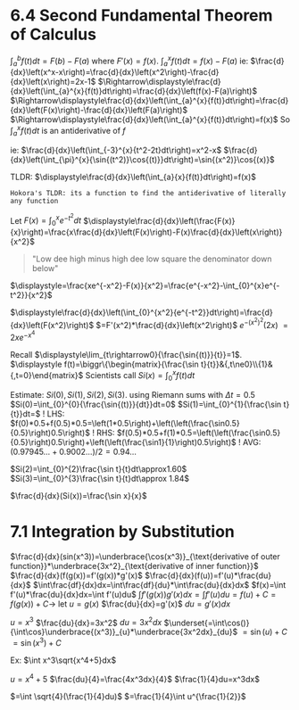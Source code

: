 # 6.4 Second Fundamental Theorem of Calculus
$\displaystyle \int_{a}^{b}{f(t)}dt=F(b)-F(a)$ where $F'(x)=f(x)$.
$\displaystyle\int_{a}^{x}{f(t)}dt=f(x)-F(a)$
ie: $\frac{d}{dx}\left(x^x-x\right)=\frac{d}{dx}\left(x^2\right)-\frac{d}{dx}\left(x\right)=2x-1$
$\Rightarrow\displaystyle\frac{d}{dx}\left(\int_{a}^{x}{f(t)}dt\right)=\frac{d}{dx}\left(f(x)-F(a)\right)$
$\Rightarrow\displaystyle\frac{d}{dx}\left(\int_{a}^{x}{f(t)}dt\right)=\frac{d}{dx}\left(F(x)\right)-\frac{d}{dx}\left(F(a)\right)$
$\Rightarrow\displaystyle\frac{d}{dx}\left(\int_{a}^{x}{f(t)}dt\right)=f(x)$
So $\displaystyle\int_{a}^{x}{f(t)}dt$ is an antiderivative of $f$

ie: $\frac{d}{dx}\left(\int_{-3}^{x}{t^2-2t}dt\right)=x^2-x$
$\frac{d}{dx}\left(\int_{\pi}^{x}{\sin{(t^2)}\cos{(t)}}dt\right)=\sin{(x^2)}\cos{(x)}$

TLDR: $\displaystyle\frac{d}{dx}\left(\int_{a}{x}{f(t)}dt\right)=f(x)$

`Hokora's TLDR: its a function to find the antiderivative of literally any function`

Let $\displaystyle F(x)=\int_{0}^{x}{e^{-t^2}}dt$
$\displaystyle\frac{d}{dx}\left(\frac{F(x)}{x}\right)=\frac{x\frac{d}{dx}\left(F(x)\right)-F(x)\frac{d}{dx}\left(x\right)}{x^2}$

> "Low dee high minus high dee low
> square the denominator down below"

$\displaystyle=\frac{xe^{-x^2}-F(x)}{x^2}=\frac{e^{-x^2}-\int_{0}^{x}e^{-t^2}}{x^2}$


$\displaystyle\frac{d}{dx}\left(\int_{0}^{x^2}{e^{-t^2}}dt\right)=\frac{d}{dx}\left(F(x^2)\right)$
$=F'(x^2)*\frac{d}{dx}\left(x^2\right)$
$\displaystyle e^{-(x^2)^2}(2x)$
$=2xe^{-x^4}$


Recall $\displaystyle\lim_{t\rightarrow0}{\frac{\sin{(t)}}{t}}=1$.
$\displaystyle f(t)=\biggr\{\begin{matrix}{\frac{\sin t}{t}}&{,t\ne0}\\{1}&{,t=0}\end{matrix}$
Scientists call
$Si(x)=\int_{0}^{x}{f(t)}dt$



Estimate: $Si(0),Si(1),Si(2),Si(3)$. using Riemann sums with $\Delta t=0.5$
$Si(0)=\int_{0}^{0}{\frac{\sin{(t)}}{dt}}dt=0$
$Si(1)=\int_{0}^{1}{\frac{\sin t}{t}}dt=$
! LHS: $f(0)*0.5+f(0.5)*0.5=\left(1*0.5\right)+\left(\left(\frac{\sin0.5}{0.5}\right)0.5\right)$
! RHS: $f(0.5)*0.5+f(1)*0.5=\left(\left(\frac{\sin0.5}{0.5}\right)0.5\right)+\left(\left(\frac{\sin1}{1}\right)0.5\right)$
! AVG: $(0.97945\dots+0.9002\dots)/2=0.94\dots$

$Si(2)=\int_{0}^{2}\frac{\sin t}{t}dt\approx1.60$
$Si(3)=\int_{0}^{3}\frac{\sin t}{t}dt\approx 1.84$

$\frac{d}{dx}(Si(x))=\frac{\sin x}{x}$



# 7.1 Integration by Substitution
$\frac{d}{dx}(sin(x^3))=\underbrace{\cos(x^3)}_{\text{derivative of outer function}}*\underbrace{3x^2}_{\text{derivative of inner function}}$
$\frac{d}{dx}(f(g(x))=f'(g(x))*g'(x)$
$\frac{d}{dx}(f(u))=f'(u)*\frac{du}{dx}$
$\int\frac{df}{dx}dx=\int\frac{df}{du}*\int\frac{du}{dx}dx$
$f(x)=\int f'(u)*\frac{du}{dx}dx=\int f'(u)du$
$\int f'(g(x))g'(x)dx=\int f'(u)du=f(u)+C=f(g(x))+C\rightarrow$
let $u=g(x)$
$\frac{du}{dx}=g'(x)$
$du=g'(x)dx$



$u=x^3$
$\frac{du}{dx}=3x^2$
$du=3x^2dx$
$\underset{=\int\cos()}{\int\cos}\underbrace{(x^3)}_{u}*\underbrace{3x^2dx}_{du}$
$=\sin(u)+C$
$=\sin(x^3)+C$


Ex: $\int x^3\sqrt{x^4+5}dx$

$u=x^4+5$
$\frac{du}{4}=\frac{4x^3dx}{4}$
$\frac{1}{4}du=x^3dx$

$=\int \sqrt{4}(\frac{1}{4}du)$
$=\frac{1}{4}\int u^{\frac{1}{2}}$
